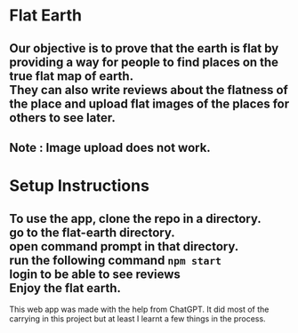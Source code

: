 # Flat Earth
Our objective is to prove that the earth is flat by providing a way for people to find places on the true flat map of earth.<br>
They can also write reviews about the flatness of the place and upload flat images of the places for others to see later.
--------------------
Note : Image upload does not work.
--------------------
# Setup Instructions
To use the app, clone the repo in a directory.<br>
go to the flat-earth directory.<br>
open command prompt in that directory.<br>
run the following command `npm start`<br>
login to be able to see reviews<br>
Enjoy the flat earth.
--------------------
This web app was made with the help from ChatGPT.
It did most of the carrying in this project but at least I learnt a few things in the process.